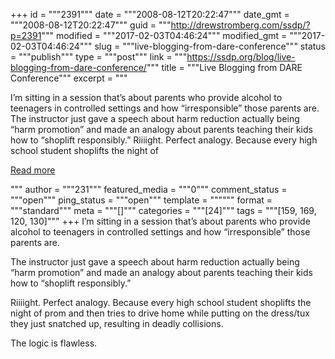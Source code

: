+++
id = """2391"""
date = """2008-08-12T20:22:47"""
date_gmt = """2008-08-12T20:22:47"""
guid = """http://drewstromberg.com/ssdp/?p=2391"""
modified = """2017-02-03T04:46:24"""
modified_gmt = """2017-02-03T04:46:24"""
slug = """live-blogging-from-dare-conference"""
status = """publish"""
type = """post"""
link = """https://ssdp.org/blog/live-blogging-from-dare-conference/"""
title = """Live Blogging from DARE Conference"""
excerpt = """<p>I&#8217;m sitting in a session that&#8217;s about parents who provide alcohol to teenagers in controlled settings and how &#8220;irresponsible&#8221; those parents are. The instructor just gave a speech about harm reduction actually being &#8220;harm promotion&#8221; and made an analogy about parents teaching their kids how to &#8220;shoplift responsibly.&#8221; Riiiight. Perfect analogy. Because every high school student shoplifts the night of</p>
<div class="h10"></div>
<p><a class="more-link2 flat" href="https://ssdp.org/blog/live-blogging-from-dare-conference/">Read more</a></p>
"""
author = """231"""
featured_media = """0"""
comment_status = """open"""
ping_status = """open"""
template = """"""
format = """standard"""
meta = """[]"""
categories = """[24]"""
tags = """[159, 169, 120, 130]"""
+++
I&#8217;m sitting in a session that&#8217;s about parents who provide alcohol to teenagers in controlled settings and how &#8220;irresponsible&#8221; those parents are.

The instructor just gave a speech about harm reduction actually being &#8220;harm promotion&#8221; and made an analogy about parents teaching their kids how to &#8220;shoplift responsibly.&#8221;

Riiiight. Perfect analogy. Because every high school student shoplifts the night of prom and then tries to drive home while putting on the dress/tux they just snatched up, resulting in deadly collisions.

The logic is flawless.
